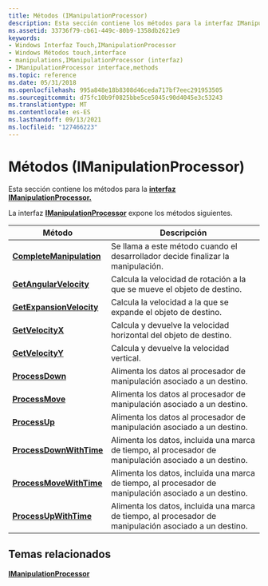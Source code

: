 ```yaml
---
title: Métodos (IManipulationProcessor)
description: Esta sección contiene los métodos para la interfaz IManipulationProcessor.
ms.assetid: 33736f79-cb61-449c-80b9-1358db2621e9
keywords:
- Windows Interfaz Touch,IManipulationProcessor
- Windows Métodos touch,interface
- manipulations,IManipulationProcessor (interfaz)
- IManipulationProcessor interface,methods
ms.topic: reference
ms.date: 05/31/2018
ms.openlocfilehash: 995a848e18b8308d46ceda717bf7eec291953505
ms.sourcegitcommit: d75fc10b9f0825bbe5ce5045c90d4045e3c53243
ms.translationtype: MT
ms.contentlocale: es-ES
ms.lasthandoff: 09/13/2021
ms.locfileid: "127466223"
---
```

# <a name="methods-imanipulationprocessor"></a>Métodos (IManipulationProcessor)

Esta sección contiene los métodos para la [**interfaz IManipulationProcessor.**](/windows/desktop/api/manipulations/nn-manipulations-imanipulationprocessor)

La interfaz [**IManipulationProcessor**](/windows/desktop/api/manipulations/nn-manipulations-imanipulationprocessor) expone los métodos siguientes.



| Método                                                                      | Descripción                                                                              |
|-----------------------------------------------------------------------------|------------------------------------------------------------------------------------------|
| [**CompleteManipulation**](/windows/desktop/api/manipulations/nf-manipulations-imanipulationprocessor-completemanipulation) | Se llama a este método cuando el desarrollador decide finalizar la manipulación.                |
| [**GetAngularVelocity**](/windows/desktop/api/manipulations/nf-manipulations-imanipulationprocessor-getangularvelocity)     | Calcula la velocidad de rotación a la que se mueve el objeto de destino.                  |
| [**GetExpansionVelocity**](/windows/desktop/api/manipulations/nf-manipulations-imanipulationprocessor-getexpansionvelocity) | Calcula la velocidad a la que se expande el objeto de destino.                              |
| [**GetVelocityX**](/windows/desktop/api/manipulations/nf-manipulations-imanipulationprocessor-getvelocityx)                 | Calcula y devuelve la velocidad horizontal del objeto de destino.                    |
| [**GetVelocityY**](/windows/desktop/api/manipulations/nf-manipulations-imanipulationprocessor-getvelocityy)                 | Calcula y devuelve la velocidad vertical.                                            |
| [**ProcessDown**](/windows/desktop/api/manipulations/nf-manipulations-imanipulationprocessor-processdown)                   | Alimenta los datos al procesador de manipulación asociado a un destino.                       |
| [**ProcessMove**](/windows/desktop/api/manipulations/nf-manipulations-imanipulationprocessor-processmove)                   | Alimenta los datos al procesador de manipulación asociado a un destino.                       |
| [**ProcessUp**](/windows/desktop/api/manipulations/nf-manipulations-imanipulationprocessor-processup)                       | Alimenta los datos al procesador de manipulación asociado a un destino.                       |
| [**ProcessDownWithTime**](/windows/desktop/api/manipulations/nf-manipulations-imanipulationprocessor-processdownwithtime)   | Alimenta los datos, incluida una marca de tiempo, al procesador de manipulación asociado a un destino. |
| [**ProcessMoveWithTime**](/windows/desktop/api/manipulations/nf-manipulations-imanipulationprocessor-processmovewithtime)   | Alimenta los datos, incluida una marca de tiempo, al procesador de manipulación asociado a un destino. |
| [**ProcessUpWithTime**](/windows/desktop/api/manipulations/nf-manipulations-imanipulationprocessor-processupwithtime)       | Alimenta los datos, incluida una marca de tiempo, al procesador de manipulación asociado a un destino. |



 

## <a name="related-topics"></a>Temas relacionados

<dl> <dt>

[**IManipulationProcessor**](/windows/desktop/api/manipulations/nn-manipulations-imanipulationprocessor)
</dt> </dl>

 

 




